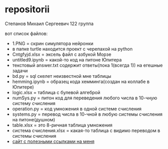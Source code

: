 # repositorii
Степанов Михаил Сергеевич
122 группа

вот список файлов:
- 1.PNG = скрин симулятора нейронки
- в папке turtle находится проект с черепахой на python
- Cntgfyjd.xlsx = эксель файл с азбукой Морзе
- untitled9.ipynb = какой-то код на питоне Юпитера
- текстовый answer.txt содержит ответы(пока 1(всегда 1)) на егешные задачи
- bd.py = sql скелет неизвестной мне таблицы
- hemming.ipynb = образец кода хемминга(создан на коллабе в Юпитере)
- logic.xlsx = таблица с булевой алгеброй
- numSys.py = питон код для переведения любого числа в 10-чную систему счисления
- operation.py = код умножения в одной системе счисления
- systems.py = перевод числа в 10-чной в любую системы счисления на питоне(душном)
- table.xlsx = это 8-ричная таблица умножения
- система счисления.xlsx = какая-то таблица с видимо переводом в системы счисления
- [сайт с полезными ссылками на меня](LostnightRX.github.io)
